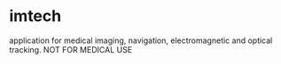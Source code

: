 # imtech
application for medical imaging, navigation, electromagnetic and optical tracking. NOT FOR MEDICAL USE
